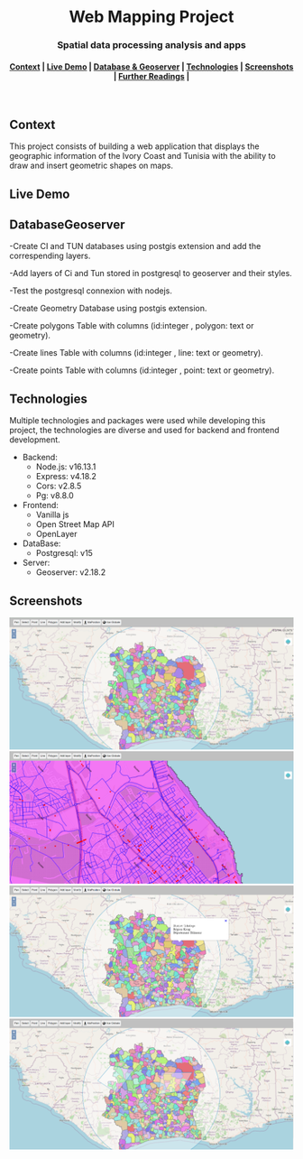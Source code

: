 <h1 align="center">
  <br>
  Web Mapping Project
</h1>
<h3 align="center">
  Spatial data processing analysis and apps
</h3>
<div align="center">
  <h4>
    <a href="#Context">Context</a> |
    <a href="#Live-Demo">Live Demo</a> |
    <a href="#DatabaseGeoserver">Database & Geoserver</a> |
    <a href="#Technologies">Technologies</a> |
   <a href="#Screenshots">Screenshots</a> |
    <a href="#Further-Readings">Further Readings</a> |
    
  </h4>
</div>
<br>

## Context
This project consists of building a web application that displays the geographic information of the Ivory Coast and Tunisia with the ability to draw and insert geometric shapes on maps.
## Live Demo

## DatabaseGeoserver
-Create CI and TUN databases using postgis extension and add the correspending layers.

-Add layers of Ci and Tun stored in postgresql to geoserver and their styles.

-Test the postgresql connexion with nodejs.

-Create Geometry Database using postgis extension.

-Create polygons Table with columns (id:integer , polygon: text or geometry).

-Create lines Table with columns (id:integer , line: text or geometry).

-Create points Table with columns (id:integer , point: text or geometry).



## Technologies
Multiple technologies and packages were used while developing this project, the technologies are diverse and used for backend and frontend development.
- Backend:
  - Node.js: v16.13.1
  - Express: v4.18.2
  - Cors: v2.8.5
  - Pg: v8.8.0
- Frontend:
  - Vanilla js
  - Open Street Map API
  - OpenLayer
- DataBase:
  - Postgresql: v15
- Server:
  - Geoserver: v2.18.2

## Screenshots
![Alt text](./capture/1.png)
![Alt text](./capture/2.png)
![Alt text](./capture/3.png)
![Alt text](./capture/4.png)


